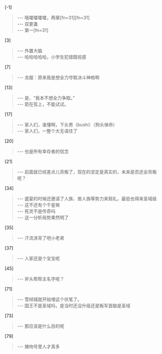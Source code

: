 
[-1] 
>--- 哦嚯嚯嚯嚯，两章[fn=31][fn=31]<br>
>--- 双更蛊<br>
>--- 第一[fn=31]<br>

[3] 
>--- 外置大脑<br>
>--- 哈哈哈哈哈，小学生犯错既视感<br>

[7] 
>--- 龙服：原来我是想全力夺取决斗神格啊<br>

[13] 
>--- 是，“我本不想全力争取。”<br>
>--- 箭在弦上，不能试试。<br>

[17] 
>--- 家人们，谁懂啊，下头男（bushi）（狗头保命）<br>
>--- 家人们，一整个大无语住了<br>

[20] 
>--- 也是所有幸存者的信念<br>

[21] 
>--- 前面就已经差点儿背叛了，现在的坚定是真实的，未来是否还会背叛呢？<br>

[34] 
>--- 盛宴的时候还邀请了人族、兽人族等势力来观礼，最低也得来圣域级<br>
>--- 这不还有个千星嘛<br>
>--- 死灵不是传奇吗<br>
>--- 这一分析局势果然明了<br>

[35] 
>--- 汗流浃背了吧小老弟<br>

[37] 
>--- 人家还是个宝宝呢<br>

[45] 
>--- 斧头帮帮主名字呢？<br>

[71] 
>--- 雪倾城就开始埋这个伏笔了。<br>
>--- 国王不是圣域吗，是当时还没升级还是叛军首脑是圣域<br>

[73] 
>--- 那应该是什么目的呢<br>

[79] 
>--- 猪吻号里人才真多<br>
